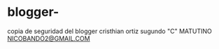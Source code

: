 # blogger-
copia de seguridad del blogger
cristhian ortiz
sugundo "C" MATUTINO
NICOBANDO2@GMAIL.COM
